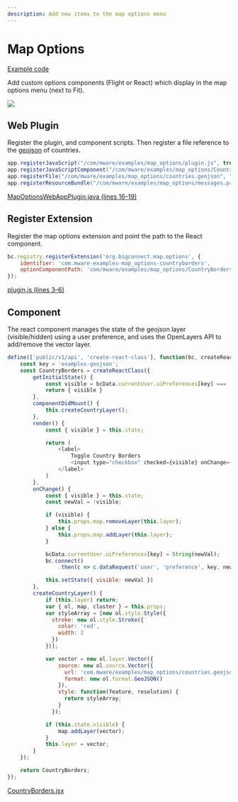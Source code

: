 ```yaml
---
description: Add new items to the map options menu
---
```


# Map Options

[Example code](https://github.com/mware-solutions/doc-examples/blob/master/extension-map-options)

Add custom options components \(Flight or React\) which display in the map options menu \(next to Fit\).

![](http://localhost/extension-points/front-end/mapOptions/options.png)

## Web Plugin

Register the plugin, and component scripts. Then register a file reference to the [geojson](https://github.com/mware-solutions/doc-examples/blob/master/extension-map-options/src/main/resources/com/mware/examples/map_options/countries.geojson) of countries.

```java
app.registerJavaScript("/com/mware/examples/map_options/plugin.js", true);
app.registerJavaScriptComponent("/com/mware/examples/map_options/CountryBorders.jsx");
app.registerFile("/com/mware/examples/map_options/countries.geojson", "application/vnd.geo+json");
app.registerResourceBundle("/com/mware/examples/map_options/messages.properties");
```

[MapOptionsWebAppPlugin.java \(lines 16–19\)](https://github.com/mware-solutions/doc-examples/blob/master/extension-map-options/src/main/java/com/mware/examples/map_options/MapOptionsWebAppPlugin.java#L16-L19)

## Register Extension

Register the map options extension and point the path to the React component.

```javascript
bc.registry.registerExtension('org.bigconnect.map.options', {
    identifier: 'com.mware-examples-map_options-countryborders',
    optionComponentPath: 'com/mware/examples/map_options/CountryBorders'
});
```

[plugin.js \(lines 3–6\)](https://github.com/mware-solutions/doc-examples/blob/master/extension-map-options/src/main/resources/com/mware/examples/map_options/plugin.js#L3-L6)

## Component

The react component manages the state of the geojson layer \(visible/hidden\) using a user preference, and uses the OpenLayers API to add/remove the vector layer.

```javascript
define(['public/v1/api', 'create-react-class'], function(bc, createReactClass) {
    const key = 'examples-geojson';
    const CountryBorders = createReactClass({
        getInitialState() {
            const visible = bcData.currentUser.uiPreferences[key] === 'true'
            return { visible }
        },
        componentDidMount() {
            this.createCountryLayer();
        },
        render() {
            const { visible } = this.state;

            return (
                <label>
                    Toggle Country Borders
                    <input type="checkbox" checked={visible} onChange={this.onChange} />
                </label>
            )
        },
        onChange() {
            const { visible } = this.state;
            const newVal = !visible;

            if (visible) {
                this.props.map.removeLayer(this.layer);
            } else {
                this.props.map.addLayer(this.layer);
            }

            bcData.currentUser.uiPreferences[key] = String(newVal);
            bc.connect()
                .then(c => c.dataRequest('user', 'preference', key, newVal));

            this.setState({ visible: newVal })
        },
        createCountryLayer() {
            if (this.layer) return;
            var { ol, map, cluster } = this.props;
            var styleArray = [new ol.style.Style({
              stroke: new ol.style.Stroke({
                color: 'red',
                width: 2
              })
            })];

            var vector = new ol.layer.Vector({
                source: new ol.source.Vector({
                  url: 'com.mware/examples/map_options/countries.geojson',
                  format: new ol.format.GeoJSON()
                }),
                style: function(feature, resolution) {
                  return styleArray;
                }
              });

            if (this.state.visible) {
                map.addLayer(vector);
            }
            this.layer = vector;
        }
    });

    return CountryBorders;
});
```

[CountryBorders.jsx](https://github.com/mware-solutions/doc-examples/blob/master/extension-map-options/src/main/resources/com/mware/examples/map_options/CountryBorders.jsx)

